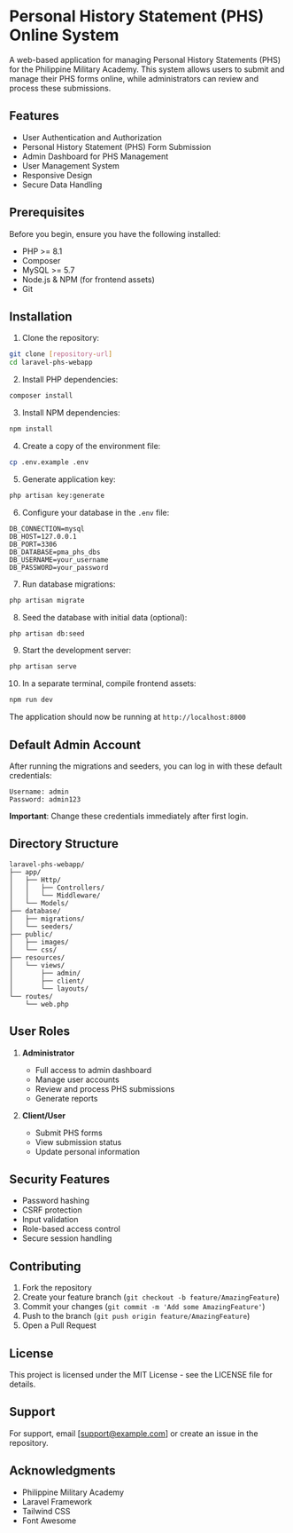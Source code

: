 # Personal History Statement (PHS) Online System

A web-based application for managing Personal History Statements (PHS) for the Philippine Military Academy. This system allows users to submit and manage their PHS forms online, while administrators can review and process these submissions.

## Features

- User Authentication and Authorization
- Personal History Statement (PHS) Form Submission
- Admin Dashboard for PHS Management
- User Management System
- Responsive Design
- Secure Data Handling

## Prerequisites

Before you begin, ensure you have the following installed:
- PHP >= 8.1
- Composer
- MySQL >= 5.7
- Node.js & NPM (for frontend assets)
- Git

## Installation

1. Clone the repository:
```bash
git clone [repository-url]
cd laravel-phs-webapp
```

2. Install PHP dependencies:
```bash
composer install
```

3. Install NPM dependencies:
```bash
npm install
```

4. Create a copy of the environment file:
```bash
cp .env.example .env
```

5. Generate application key:
```bash
php artisan key:generate
```

6. Configure your database in the `.env` file:
```env
DB_CONNECTION=mysql
DB_HOST=127.0.0.1
DB_PORT=3306
DB_DATABASE=pma_phs_dbs
DB_USERNAME=your_username
DB_PASSWORD=your_password
```

7. Run database migrations:
```bash
php artisan migrate
```

8. Seed the database with initial data (optional):
```bash
php artisan db:seed
```

9. Start the development server:
```bash
php artisan serve
```

10. In a separate terminal, compile frontend assets:
```bash
npm run dev
```

The application should now be running at `http://localhost:8000`

## Default Admin Account

After running the migrations and seeders, you can log in with these default credentials:

```
Username: admin
Password: admin123
```

**Important**: Change these credentials immediately after first login.

## Directory Structure

```
laravel-phs-webapp/
├── app/
│   ├── Http/
│   │   ├── Controllers/
│   │   └── Middleware/
│   └── Models/
├── database/
│   ├── migrations/
│   └── seeders/
├── public/
│   ├── images/
│   └── css/
├── resources/
│   └── views/
│       ├── admin/
│       ├── client/
│       └── layouts/
└── routes/
    └── web.php
```

## User Roles

1. **Administrator**
   - Full access to admin dashboard
   - Manage user accounts
   - Review and process PHS submissions
   - Generate reports

2. **Client/User**
   - Submit PHS forms
   - View submission status
   - Update personal information

## Security Features

- Password hashing
- CSRF protection
- Input validation
- Role-based access control
- Secure session handling

## Contributing

1. Fork the repository
2. Create your feature branch (`git checkout -b feature/AmazingFeature`)
3. Commit your changes (`git commit -m 'Add some AmazingFeature'`)
4. Push to the branch (`git push origin feature/AmazingFeature`)
5. Open a Pull Request

## License

This project is licensed under the MIT License - see the LICENSE file for details.

## Support

For support, email [support@example.com] or create an issue in the repository.

## Acknowledgments

- Philippine Military Academy
- Laravel Framework
- Tailwind CSS
- Font Awesome
